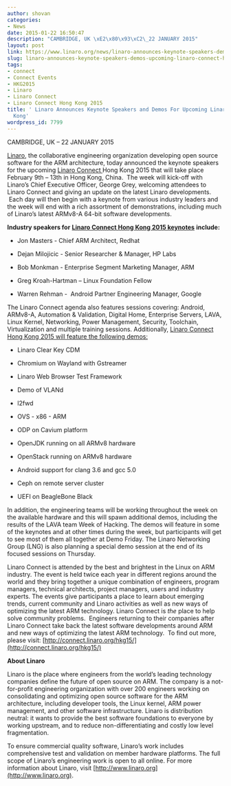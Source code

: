 ```yaml
---
author: shovan
categories:
- News
date: 2015-01-22 16:50:47
description: "CAMBRIDGE, UK \xE2\x80\x93\xC2\_22 JANUARY 2015"
layout: post
link: https://www.linaro.org/news/linaro-announces-keynote-speakers-demos-upcoming-linaro-connect-hong-kong/
slug: linaro-announces-keynote-speakers-demos-upcoming-linaro-connect-hong-kong
tags:
- connect
- Connect Events
- HKG2015
- Linaro
- Linaro Connect
- Linaro Connect Hong Kong 2015
title: ' Linaro Announces Keynote Speakers and Demos For Upcoming Linaro Connect Hong
  Kong'
wordpress_id: 7799
---
```


CAMBRIDGE, UK – 22 JANUARY 2015

[Linaro](http://www.linaro.org/), the collaborative engineering organization developing open source software for the ARM architecture, today announced the keynote speakers for the upcoming [Linaro Connect ](http://connect.linaro.org/hkg15/)Hong Kong 2015 that will take place February 9th – 13th in Hong Kong, China.  The week will kick-off with Linaro’s Chief Executive Officer, George Grey, welcoming attendees to Linaro Connect and giving an update on the latest Linaro developments.  Each day will then begin with a keynote from various industry leaders and the week will end with a rich assortment of demonstrations, including much of Linaro’s latest ARMv8-A 64-bit software developments.

**Industry speakers for** [**Linaro Connect Hong Kong 2015 keynotes**](http://connect.linaro.org/hkg15/program/) **include:**

  * Jon Masters - Chief ARM Architect, Redhat

  * Dejan Milojicic - Senior Researcher & Manager, HP Labs

  * Bob Monkman - Enterprise Segment Marketing Manager, ARM

  * Greg Kroah-Hartman – Linux Foundation Fellow

  * Warren Rehman -  Android Partner Engineering Manager, Google


The Linaro Connect agenda also features sessions covering: Android, ARMv8-A, Automation & Validation, Digital Home, Enterprise Servers, LAVA, Linux Kernel, Networking, Power Management, Security, Toolchain, Virtualization and multiple training sessions. Additionally, [Linaro Connect Hong Kong 2015 will feature the following demos: ](http://connect.linaro.org/hkg15/program/demos/)

  * Linaro Clear Key CDM
  
  * Chromium on Wayland with Gstreamer

  * Linaro Web Browser Test Framework

  * Demo of VLANd

  * l2fwd

  * OVS - x86 - ARM

  * ODP on Cavium platform

  * OpenJDK running on all ARMv8 hardware

  * OpenStack running on ARMv8 hardware

  * Android support for clang 3.6 and gcc 5.0

  * Ceph on remote server cluster

  * UEFI on BeagleBone Black


In addition, the engineering teams will be working throughout the week on the available hardware and this will spawn additional demos, including the results of the LAVA team Week of Hacking. The demos will feature in some of the keynotes and at other times during the week, but participants will get to see most of them all together at Demo Friday. The Linaro Networking Group (LNG) is also planning a special demo session at the end of its focused sessions on Thursday.

Linaro Connect is attended by the best and brightest in the Linux on ARM industry. The event is held twice each year in different regions around the world and they bring together a unique combination of engineers, program managers, technical architects, project managers, users and industry experts. The events give participants a place to learn about emerging trends, current community and Linaro activities as well as new ways of optimizing the latest ARM technology. Linaro Connect is _the_ place to help solve community problems.  Engineers returning to their companies after Linaro Connect take back the latest software developments around ARM and new ways of optimizing the latest ARM technology.  To find out more, please visit: [http://connect.linaro.org/hkg15/](http://connect.linaro.org/hkg15/)

**About Linaro**

Linaro is the place where engineers from the world’s leading technology companies define the future of open source on ARM. The company is a not-for-profit engineering organization with over 200 engineers working on consolidating and optimizing open source software for the ARM architecture, including developer tools, the Linux kernel, ARM power management, and other software infrastructure. Linaro is distribution neutral: it wants to provide the best software foundations to everyone by working upstream, and to reduce non-differentiating and costly low level fragmentation.

To ensure commercial quality software, Linaro’s work includes comprehensive test and validation on member hardware platforms. The full scope of Linaro’s engineering work is open to all online. For more information about Linaro, visit [http://www.linaro.org](http://www.linaro.org).